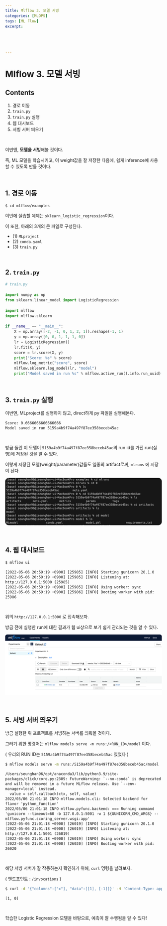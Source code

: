 ```yaml
---
title: Mlflow 3. 모델 서빙
categories: [MLOPS]
tags: [ML Flow]
excerpt: 




---
```


<script src="https://cdn.mathjax.org/mathjax/latest/MathJax.js?config=TeX-AMS-MML_HTMLorMML" type="text/javascript"></script>

# Mlflow 3. 모델 서빙

## Contents

1. 경로 이동
2. `train.py`
3. `train.py` 실행
4. 웹 대시보드
5. 서빙 서버 띄우기

<br>

이번엔, **모델을 서빙**해볼 것이다.

즉, ML 모델을 학습시키고, 이 weight값을 잘 저장한 다음에, 쉽게 inference에 사용할 수 있도록 만들 것이다.

<br>

## 1. 경로 이동

```bash
$ cd mlflow/examples
```

이번에 실습할 예제는 `sklearn_logistic_regression`이다.

이 또한, 아래의 3개의 큰 파일로 구성된다.

- (1) `MLproject`
- (2) `conda.yaml`
- (3) `train.py`

<br>

## 2. `train.py`

```python
# train.py

import numpy as np
from sklearn.linear_model import LogisticRegression

import mlflow
import mlflow.sklearn

if __name__ == "__main__":
    X = np.array([-2, -1, 0, 1, 2, 1]).reshape(-1, 1)
    y = np.array([0, 0, 1, 1, 1, 0])
    lr = LogisticRegression()
    lr.fit(X, y)
    score = lr.score(X, y)
    print("Score: %s" % score)
    mlflow.log_metric("score", score)
    mlflow.sklearn.log_model(lr, "model")
    print("Model saved in run %s" % mlflow.active_run().info.run_uuid)
```

<br>

## 3. `train.py` 실행

이번엔, MLproject를 실행하지 않고, direct하게 py 파일을 실행해본다.

```
Score: 0.6666666666666666
Model saved in run 5159a4b9f74a497f87ee358beceb45ac
```

<br>

방금 돌린 이 모델이 `5159a4b9f74a497f87ee358beceb45ac`의 run id를 가진 run(실행)에 저장된 것을 알 수 있다.

이렇게 저장된 모델(weight/parameter)값들도 일종의 artifact로써, `mlruns` 에 저장이 된다.

![figure2](/assets/img/mlops/img148.png)

<br>

## 4. 웹 대시보드

```bash
$ mlflow ui
```

```
[2022-05-06 20:59:19 +0900] [25985] [INFO] Starting gunicorn 20.1.0
[2022-05-06 20:59:19 +0900] [25985] [INFO] Listening at: http://127.0.0.1:5000 (25985)
[2022-05-06 20:59:19 +0900] [25985] [INFO] Using worker: sync
[2022-05-06 20:59:19 +0900] [25986] [INFO] Booting worker with pid: 25986
```

<br>

위의 `http://127.0.0.1:5000` 로 접속해보자.

방금 전에 실행한 run에 대한 결과가 웹 ui상으로 보기 쉽게 관리되는 것을 알 수 있다.

![figure2](/assets/img/mlops/img149.png)

<br>

## 5. 서빙 서버 띄우기

방금 실행한 위 프로젝트를 서빙하는 서버를 띄워볼 것이다.

그러기 위한 명령어는 `mlflow models serve -m runs:/<RUN_ID>/model` 이다.

( 우리의 RUN ID는 `5159a4b9f74a497f87ee358beceb45ac` 였었다 )

```bash
$ mlflow models serve -m runs:/5159a4b9f74a497f87ee358beceb45ac/model
```

```
/Users/seunghan96/opt/anaconda3/lib/python3.9/site-packages/click/core.py:2309: FutureWarning: `--no-conda` is deprecated and will be removed in a future MLflow release. Use `--env-manager=local` instead.
  value = self.callback(ctx, self, value)
2022/05/06 21:01:18 INFO mlflow.models.cli: Selected backend for flavor 'python_function'
2022/05/06 21:01:18 INFO mlflow.pyfunc.backend: === Running command 'gunicorn --timeout=60 -b 127.0.0.1:5001 -w 1 ${GUNICORN_CMD_ARGS} -- mlflow.pyfunc.scoring_server.wsgi:app'
[2022-05-06 21:01:18 +0900] [26019] [INFO] Starting gunicorn 20.1.0
[2022-05-06 21:01:18 +0900] [26019] [INFO] Listening at: http://127.0.0.1:5001 (26019)
[2022-05-06 21:01:18 +0900] [26019] [INFO] Using worker: sync
[2022-05-06 21:01:18 +0900] [26020] [INFO] Booting worker with pid: 26020
```

<br>

해당 서빙 서버가 잘 작동하는지 확인하기 위해, `curl` 명령을 날려보자.

( 엔드포인트 : `/invocations` )

```bash
$ curl -d '{"columns":["x"], "data":[[1], [-1]]}' -H 'Content-Type: application/json; format=pandas-split' -X POST localhost:5001/invocations
```

```
[1, 0]
```

<br>

학습한 Logistic Regression 모델을 바탕으로, 예측이 잘 수행됨을 알 수 있다!